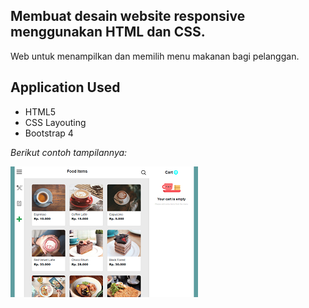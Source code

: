 ## Membuat desain website responsive menggunakan HTML dan CSS.
Web untuk menampilkan dan memilih menu makanan bagi pelanggan.


## Application Used
* HTML5
* CSS Layouting
* Bootstrap 4


<i>Berikut contoh tampilannya:</i>

![Large + device](https://github.com/atiakhairunican/Devops-Engineer/blob/main/img/cth1.png)
